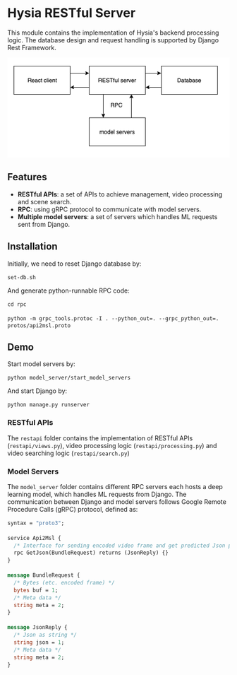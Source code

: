 # Hysia RESTful Server

This module contains the implementation of Hysia's backend processing logic. The database design 
and request handling is supported by Django Rest Framework.

![Alt text](static/media/server-system-architecture.jpg?raw=true "server system architecture")

## Features

- **RESTful APIs**: a set of APIs to achieve management, video processing and scene search.
- **RPC**: using gRPC protocol to communicate with model servers.
- **Multiple model servers**: a set of servers which handles ML requests sent from Django.

## Installation

Initially, we need to reset Django database by:
```shell script
set-db.sh
```
And generate python-runnable RPC code:
```shell script
cd rpc

python -m grpc_tools.protoc -I . --python_out=. --grpc_python_out=. protos/api2msl.proto
```

## Demo

Start model servers by:
```shell script
python model_server/start_model_servers
```

And start Django by:
```shell script
python manage.py runserver
```

### RESTful APIs

The `restapi` folder contains the implementation of RESTful APIs (`restapi/views.py`), video processing logic (`restapi/processing.py`) 
and video searching logic (`restapi/search.py`)

### Model Servers

The `model_server` folder contains different RPC servers each hosts a deep learning model, which handles ML
requests from Django. The communication between Django and model servers follows Google Remote Procedure Calls (gRPC) protocol, defined as:
```proto
syntax = "proto3";

service Api2Msl {
  /* Interface for sending encoded video frame and get predicted Json path */
  rpc GetJson(BundleRequest) returns (JsonReply) {}
}

message BundleRequest {
  /* Bytes (etc. encoded frame) */
  bytes buf = 1;
  /* Meta data */
  string meta = 2;
}

message JsonReply {
  /* Json as string */
  string json = 1;
  /* Meta data */
  string meta = 2;
}
```
